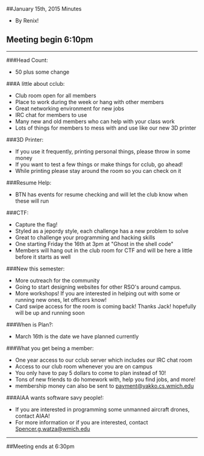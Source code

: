 ##January 15th, 2015 Minutes
* By Renix!

## Meeting begin 6:10pm

 - - -

###Head Count: 
* 50 plus some change

###A little about cclub:
* Club room open for all members
* Place to work during the week or hang with other members
* Great networking environment for new jobs
* IRC chat for members to use
* Many new and old members who can help with your class work
* Lots of things for members to mess with and use like our new 3D printer

###3D Printer:
* If you use it frequently, printing personal things, please throw in some money
* If you want to test a few things or make things for cclub, go ahead!
* While printing please stay around the room so you can check on it

###Resume Help:
* BTN has events for resume checking and will let the club know when these will run

###CTF:
* Capture the flag! 
* Styled as a jepordy style, each challenge has a new problem to solve
* Great to challenge your programming and hacking skills
* One starting Friday the 16th at 3pm at "Ghost in the shell code"
* Members will hang out in the club room for CTF and will be here a little before it starts as well

###New this semester:
* More outreach for the community 
* Going to start designing websites for other RSO's around campus.
* More workshops! If you are interested in helping out with some or running new ones, let officers know!
* Card swipe access for the room is coming back! Thanks Jack! hopefully will be up and running soon  

###When is Plan?:
* March 16th is the date we have planned currently

###What you get being a member:
* One year access to our cclub server which includes our IRC chat room
* Access to our club room whenever you are on campus
* You only have to pay 5 dollars to come to plan instead of 10!
* Tons of new friends to do homework with, help you find jobs, and more!
* membership money can also be sent to payment@yakko.cs.wmich.edu 

###AIAA wants software savy people!:
* If you are interested in programming some unmanned aircraft drones, contact AIAA!
* For more information or if you are interested, contact Spencer.g.watza@wmich.edu 

- - - 

##Meeting ends at 6:30pm
